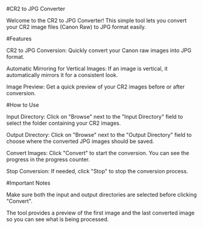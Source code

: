 #CR2 to JPG Converter

Welcome to the CR2 to JPG Converter! This simple tool lets you convert your CR2 image files (Canon Raw) to JPG format easily.

#Features

CR2 to JPG Conversion: Quickly convert your Canon raw images into JPG format.

Automatic Mirroring for Vertical Images: If an image is vertical, it automatically mirrors it for a consistent look.

Image Preview: Get a quick preview of your CR2 images before or after conversion.

#How to Use

Input Directory: Click on "Browse" next to the "Input Directory" field to select the folder containing your CR2 images.

Output Directory: Click on "Browse" next to the "Output Directory" field to choose where the converted JPG images should be saved.

Convert Images: Click "Convert" to start the conversion. You can see the progress in the progress counter.

Stop Conversion: If needed, click "Stop" to stop the conversion process.

#Important Notes

Make sure both the input and output directories are selected before clicking "Convert".

The tool provides a preview of the first image and the last converted image so you can see what is being processed.
